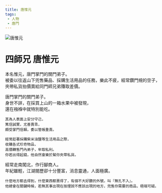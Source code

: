 ```yaml
---
title: 唐惟元
tags:
 - 人物
 - 唐門
---
```


![唐惟元](/images/characters/icon_brother4.png)
# 四師兄 唐惟元
本名惟元，唐門掌門的關門弟子。  
被委以往返山下兜售藥品、採購生活用品的任務，樂此不疲，經常鑽門規的空子，夾帶私貨抬價賣給同門師兄弟賺取差價。

<Tabs>
  <Tab title="列傳一">
	唐門掌門的關門弟子。<br>
	身世不詳，在採買上山的一箱水果中被發現，<br>
	還在襁褓中就特別能吃。
	
	其為人表面上安分守己，
	篤信誠實，尤善賣乖，
	頗受掌門信賴，委以管帳重責。
	
	經常趁著採購柴米油鹽等生活用品之際，
	收購各式珍奇物品，
	高價轉售門內弟子，牟取私利。
	你若出得起錢，他自然會樂於幫你夾帶私貨。
  </Tab>
  <Tab title="列傳二">
	經常走南闖北，作行腳商人。<br>
	年紀雖輕，江湖閱歷卻十分豐富，消息靈通，人面極廣。
	
	什麼地方都去得到，什麼東西都賣得了，有個不大好聽的外號，叫『無孔不入』。
	他總會在關鍵時候，若無其事出現在按理說不應該出現的地方，兜售你需要的商品，極端可疑。
  </Tab>
</Tabs>